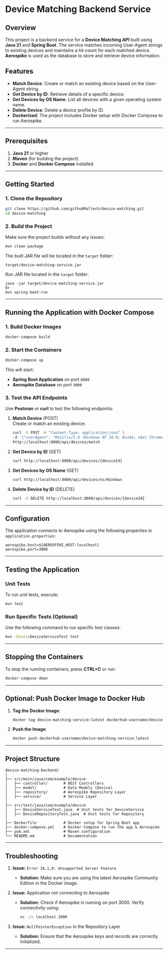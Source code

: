 
# **Device Matching Backend Service**

## **Overview**  
This project is a backend service for a **Device Matching API** built using **Java 21** and **Spring Boot**. The service matches incoming User-Agent strings to existing devices and maintains a hit count for each matched device. **Aerospike** is used as the database to store and retrieve device information.

## **Features**
- **Match Device**: Create or match an existing device based on the User-Agent string.
- **Get Device by ID**: Retrieve details of a specific device.
- **Get Devices by OS Name**: List all devices with a given operating system name.
- **Delete Device**: Delete a device profile by ID.
- **Dockerized**: The project includes Docker setup with Docker Compose to run Aerospike.

---

## **Prerequisites**
1. **Java 21** or higher  
2. **Maven** (for building the project)  
3. **Docker** and **Docker Compose** installed

---

## **Getting Started**

### **1. Clone the Repository**
```bash
git clone https://github.com/githubMallesh/device-matching.git
cd device-matching
```

### **2. Build the Project**
Make sure the project builds without any issues:
```bash
mvn clean package
```

The built JAR file will be located in the `target` folder:
```
target/device-matching-service.jar
```

Run JAR file located in the `target` folder:
```
java -jar target/device-matching-service.jar
Or
mvn spring-boot:run
```

---

## **Running the Application with Docker Compose**

### **1. Build Docker Images**
```bash
docker-compose build
```

### **2. Start the Containers**
```bash
docker-compose up
```

This will start:
- **Spring Boot Application** on port `8080`
- **Aerospike Database** on port `3000`

### **3. Test the API Endpoints**

Use **Postman** or **curl** to test the following endpoints:

1. **Match Device** (POST)  
   Create or match an existing device:
   ```bash
   curl -X POST -H "Content-Type: application/json" \
   -d '{"userAgent": "Mozilla/5.0 (Windows NT 10.0; Win64; x64) Chrome/89.0"}' \
   http://localhost:8080/api/devices/match
   ```

2. **Get Device by ID** (GET)  
   ```bash
   curl http://localhost:8080/api/devices/{deviceId}
   ```

3. **Get Devices by OS Name** (GET)  
   ```bash
   curl http://localhost:8080/api/devices/os/Windows
   ```

4. **Delete Device by ID** (DELETE)  
   ```bash
   curl -X DELETE http://localhost:8080/api/devices/{deviceId}
   ```

---

## **Configuration**

The application connects to Aerospike using the following properties in `application.properties`:

```properties
aerospike.host=${AEROSPIKE_HOST:localhost}
aerospike.port=3000
```


---

## **Testing the Application**

### **Unit Tests**
To run unit tests, execute:
```bash
mvn test
```

### **Run Specific Tests (Optional)**
Use the following command to run specific test classes:
```bash
mvn -Dtest=DeviceServiceTest test
```

---

## **Stopping the Containers**
To stop the running containers, press **CTRL+C** or run:
```bash
docker-compose down
```

---

## **Optional: Push Docker Image to Docker Hub**

1. **Tag the Docker Image**:
   ```bash
   docker tag device-matching-service:latest dockerhub-username/device-matching-service:latest
   ```

2. **Push the Image**:
   ```bash
   docker push dockerhub-username/device-matching-service:latest
   ```

---

## **Project Structure**

```
device-matching-backend/
│
├── src/main/java/com/example/device
│   ├── controller/       # REST Controllers
│   ├── model/            # Data Models (Device)
│   ├── repository/       # Aerospike Repository Layer
│   ├── service/          # Service Layer
│
├── src/test/java/com/example/device
│   ├── DeviceServiceTest.java  # Unit tests for DeviceService
│   ├── DeviceRepositoryTest.java  # Unit tests for Repository
│
├── Dockerfile            # Docker setup for Spring Boot app
├── docker-compose.yml    # Docker Compose to run the app & Aerospike
├── pom.xml               # Maven configuration
└── README.md             # Documentation
```

---

## **Troubleshooting**

1. **Issue:** `Error 16,1,0: Unsupported Server Feature`  
   - **Solution:** Make sure you are using the latest Aerospike Community Edition in the Docker image.

2. **Issue:** Application not connecting to Aerospike  
   - **Solution:** Check if Aerospike is running on port 3000. Verify connectivity using:
     ```bash
     nc -zv localhost 3000
     ```

3. **Issue:** `NullPointerException` in the Repository Layer  
   - **Solution:** Ensure that the Aerospike keys and records are correctly initialized.

---
